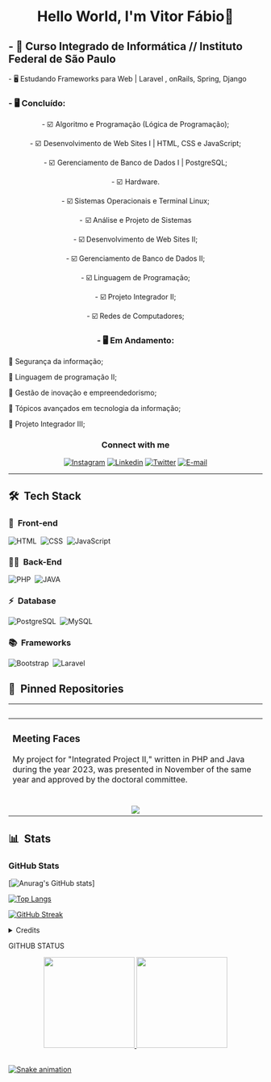 <h1 align="center">
  Hello World, I'm Vitor Fábio👋
</h1>
 
 <!-- <div align="center">
   <img height="380em" src="https://user-images.githubusercontent.com/70382532/138322189-2db8df52-9dcb-40a0-88a8-c365466bd33d.gif"/> -->

  
  <h2>- 📖 Curso Integrado de Informática // Instituto Federal de São Paulo</h2>
  <p>- 🖥️ Estudando Frameworks para Web | Laravel , onRails, Spring, Django</p>
  <h3>- 🖥️ Concluído: </h3>
	</div>
	 <div align="center">
  <p>- ☑️  Algoritmo e Programação (Lógica de Programação); </p>
  <p>- ☑️  Desenvolvimento de Web Sites I | HTML, CSS e JavaScript; </p>
  <p>- ☑️  Gerenciamento de Banco de Dados I | PostgreSQL; </p>
  <p>- ☑️  Hardware. </p>
  <p>- ☑️ Sistemas Operacionais e Terminal Linux; </p>
  <p>-  ☑️ Análise e Projeto de Sistemas </p>
  <p>-  ☑️ Desenvolvimento de Web Sites II; </p>
  <p>-  ☑️ Gerenciamento de Banco de Dados II; </p>
  <p>-  ☑️ Linguagem de Programação; </p>
  <p>-  ☑️ Projeto Integrador II; </p>
  <p>-  ☑️ Redes de Computadores; </p>
	</div>
   <div align="center">
  <h3>- 🖥️ Em Andamento: </h3>
	</div>
  <p> 🔲 Segurança da informação; </p>
  <p>🔲 Linguagem de programação II; </p>
  <p>🔲 Gestão de inovação e empreendedorismo; </p>
  <p>🔲 Tópicos avançados em tecnologia da informação; </p>
  <p>🔲 Projeto Integrador III; </p>
	 <div align="center">
</div>
<h3 align="center">
  Connect with me
</h3>

<div align="center">
<p>

<a href="https://www.instagram.com/svitorz/"><img src="https://img.shields.io/badge/-Instagram-020114?style=for-the-badge&amp;logo=instagram&amp;logoColor=EBD03E&amp;color:FFF" alt="Instagram"></a>
	<a href="https://www.linkedin.com/in/vitor-f%C3%A1bio-873357246"><img src="https://img.shields.io/badge/-Linkedin-020114?style=for-the-badge&amp;logo=linkedin&amp;logoColor=EBD03E&amp;color:FFF" alt="Linkedin"></a>
  <a href="https://twitter.com/svitorz"><img src="https://img.shields.io/badge/-Twitter-020114?style=for-the-badge&amp;logo=twitter&amp;logoColor=EBD03E&amp;color:FFF" alt="Twitter"></a>
   <a href="mailto:vitorfabiocs@gmail.com">
<img src="https://img.shields.io/badge/-email-020114?style=for-the-badge&amp;logo=gmail&amp;logoColor=EBD03E&amp;color:FFF" alt="E-mail">
</a></p>
</div>

***
  
  ## 🛠 &nbsp;Tech Stack


### 🎨 &nbsp;Front-end
![HTML](https://img.shields.io/badge/-HTML-ECE2FB?style=for-the-badge&logo=HTML5)&nbsp;
![CSS](https://img.shields.io/badge/-CSS-ECE2FB?style=for-the-badge&logo=CSS3&logoColor=1572B6)&nbsp;
![JavaScript](https://img.shields.io/badge/-JavaScript-ECE2FB?style=for-the-badge&logo=javascript&logoColor=1572B6)&nbsp;

### 👩‍💻 &nbsp;Back-End

![PHP](https://img.shields.io/badge/PHP-E7ECEB?style=for-the-badge&logo=php)&nbsp;
![JAVA](https://img.shields.io/badge/JAVA-E7ECEB?style=for-the-badge&logo=java)&nbsp;

### ⚡ &nbsp;Database 
![PostgreSQL](https://img.shields.io/badge/-PostgreSQL-ECE2FB?style=for-the-badge&logo=postgresql)&nbsp;
![MySQL](https://img.shields.io/badge/-MySQL-ECE2FB?style=for-the-badge&logo=mysql)&nbsp;

### 📚 &nbsp;Frameworks
![Bootstrap](https://img.shields.io/badge/bootstrap-%238511FA.svg?style=for-the-badge&logo=bootstrap&logoColor=white)&nbsp;
![Laravel](https://img.shields.io/badge/laravel-%238511FA.svg?style=for-the-badge&logo=laravel&logoColor=white)&nbsp;


## 📌 &nbsp;Pinned Repositories

<table>
	<thead>
		<tr>
			<th colspan="2" width="2000">&nbsp;</th>
		</tr>
	</thead>
	<tbody>
		<tr>
			<td align="top">
			<h3>Meeting Faces</h3>
			<p>My project for "Integrated Project II," written in PHP and Java during the year 2023, was presented in November of the same year and approved by the doctoral committee.</p>
			</td>
		</tr>
		<tr>
			<td align="center" valign="top" width="80"><br />
			<a href="https://github.com/svitorz/meeting_faces">
      <img src="https://github.com/felipeAguiarCode/felipeAguiarCode/raw/master/.github/assets/documentation.png" />
      </a>
      </td>
		</tr>
	</tbody>
</table>


## 📊 &nbsp;Stats

<h3 align="left">GitHub Stats</h3>

[![Anurag's GitHub stats](https://github-readme-stats.vercel.app/api?username=svitorz)]

<!-- (https://github.com/svitorz/github-readme-stats)) -->
[![Top Langs](https://github-readme-stats-git-masterrstaa-rickstaa.vercel.app/api/top-langs/?username=svitorz&line_height=10&card_width=290&layout=compact&hide_title=false&count_private=true&langs_count=10&show_icons=true&title_color=7520FF&bg_color=020114&text_color=8B8B8B&border_radius=3&border_color=181832)](https://github.com/svitorz/github-readme-stats)

[![GitHub Streak](https://streak-stats.demolab.com?user=svitorz&theme=buefy-dark&border_radius=3&date_format=M%20j%5B%2C%20Y%5D&background=020114&border=181832&ring=7520FF&stroke=181832&currStreakLabel=ED00F2&sideLabels=FCFCFC&currStreakNum=ED00F2&fire=ED00F2&sideNums=7520FF&dates=8B8B8B)](https://git.io/streak-stats)

<details align="left">
  <summary>Credits</summary> 
  - Badges by <a href="https://shields.io/">shields.io</a>
  <br>
  - GitHub Stats by <a href="https://github.com/anuraghazra/github-readme-stats">anuraghazra</a>
  <br>
   - GitHub Streak by <a href="https://github.com/DenverCoder1/github-readme-streak-stats">DenverCoder1</a>
  <br>
</details>

GITHUB STATUS 

<div align="center">
  <a href="https://github.com/svitorz">
    
  <img height="180em" src="https://github-readme-stats.vercel.app/api?username=svitorz&show_icons=true&theme=jolly&include_all_commits=true&count_private=true"/>
  <img height="180em" src="https://github-readme-stats.vercel.app/api/top-langs/?username=svitorz&layout=compact&langs_count=7&theme=jolly"/> 
</div>

<div style="display: inline_block"><br>

![Snake animation](https://github.com/svitorz/svitorz/blob/main/.github/workflows/jogodacobrinha.yml)
 
</div>